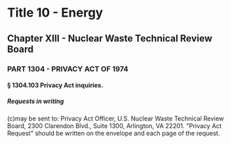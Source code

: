 
# Title 10 - Energy
## Chapter XIII - Nuclear Waste Technical Review Board
### PART 1304 - PRIVACY ACT OF 1974
#### § 1304.103 Privacy Act inquiries.
##### Requests in writing

(c)may be sent to: Privacy Act Officer, U.S. Nuclear Waste Technical Review Board, 2300 Clarendon Blvd., Suite 1300, Arlington, VA 22201. "Privacy Act Request" should be written on the envelope and each page of the request.
